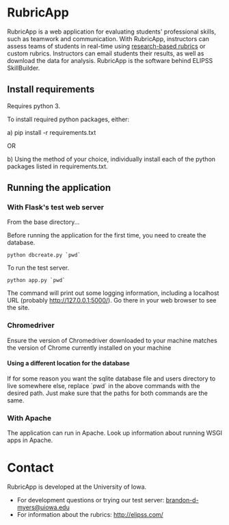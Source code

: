 # RubricApp

RubricApp is a web application for evaluating students' professional skills, such as teamwork and communication. With RubricApp, instructors can assess teams of students in real-time using [research-based rubrics](http://elipss.com/) or custom rubrics. Instructors can email students their results, as well as download the data for analysis. RubricApp is the software behind ELIPSS SkillBuilder.

## Install requirements

Requires python 3.

To install required python packages, either:

a) pip install -r requirements.txt

OR

b) Using the method of your choice, individually install each of the python packages listed in requirements.txt.

## Running the application

### With Flask's test web server

From the base directory...

Before running the application for the first time, you need to create the database.
```
python dbcreate.py `pwd`
```

To run the test server.
```
python app.py `pwd`
```

The command will print out some logging information, including a localhost URL (probably http://127.0.0.1:5000/). Go there in your web browser to see the site.
### Chromedriver

Ensure the version of Chromedriver downloaded to your machine matches the version of Chrome currently installed on your machine

#### Using a different location for the database

If for some reason you want the sqlite database file and users directory to live somewhere else, replace \`pwd\` in the above commands with the desired path. Just make sure that the paths for both commands are the same.

### With Apache

The application can run in Apache. Look up information about running WSGI apps in Apache.


# Contact

RubricApp is developed at the University of Iowa.

- For development questions or trying our test server: [brandon-d-myers@uiowa.edu](mailto:brandon-d-myers@uiowa.edu)
- For information about the rubrics: http://elipss.com/
